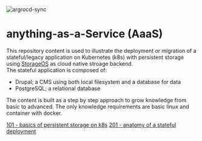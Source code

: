 ![argrocd-sync](https://argocd.doks.myshiny.space/api/badge?name=foodmag-app&revision=true)

# anything-as-a-Service (AaaS)
This repository content is used to illustrate the deployment or migration of a stateful/legacy application on Kubernetes (k8s) with persistent storage using [StorageOS](https://storageos.com) as cloud native stroage backend.  
The stateful application is composed of:
- Drupal; a CMS using both local filesystem and a database for data
- PostgreSQL; a relational database 

The content is built as a step by step approach to grow knowledge from basic to advanced. The only knowledge requirements are basic linux and container with docker. 

[101 - basics of persistent storage on k8s](doc/101/README.md) 
[201 - anatomy of a stateful deployment](doc/201/README.md)

